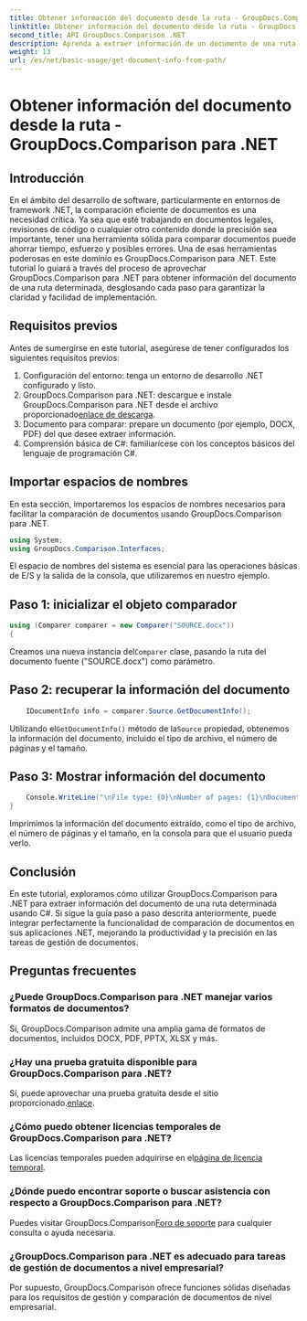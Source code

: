 ```yaml
---
title: Obtener información del documento desde la ruta - GroupDocs.Comparison para .NET
linktitle: Obtener información del documento desde la ruta - GroupDocs.Comparison para .NET
second_title: API GroupDocs.Comparison .NET
description: Aprenda a extraer información de un documento de una ruta usando GroupDocs.Comparison para .NET. Pasos sencillos para una gestión eficiente de documentos en C#.
weight: 13
url: /es/net/basic-usage/get-document-info-from-path/
---
```


# Obtener información del documento desde la ruta - GroupDocs.Comparison para .NET

## Introducción
En el ámbito del desarrollo de software, particularmente en entornos de framework .NET, la comparación eficiente de documentos es una necesidad crítica. Ya sea que esté trabajando en documentos legales, revisiones de código o cualquier otro contenido donde la precisión sea importante, tener una herramienta sólida para comparar documentos puede ahorrar tiempo, esfuerzo y posibles errores. Una de esas herramientas poderosas en este dominio es GroupDocs.Comparison para .NET. Este tutorial lo guiará a través del proceso de aprovechar GroupDocs.Comparison para .NET para obtener información del documento de una ruta determinada, desglosando cada paso para garantizar la claridad y facilidad de implementación.
## Requisitos previos
Antes de sumergirse en este tutorial, asegúrese de tener configurados los siguientes requisitos previos:
1. Configuración del entorno: tenga un entorno de desarrollo .NET configurado y listo.
2.  GroupDocs.Comparison para .NET: descargue e instale GroupDocs.Comparison para .NET desde el archivo proporcionado[enlace de descarga](https://releases.groupdocs.com/comparison/net/).
3. Documento para comparar: prepare un documento (por ejemplo, DOCX, PDF) del que desee extraer información.
4. Comprensión básica de C#: familiarícese con los conceptos básicos del lenguaje de programación C#.

## Importar espacios de nombres
En esta sección, importaremos los espacios de nombres necesarios para facilitar la comparación de documentos usando GroupDocs.Comparison para .NET.
```csharp
using System;
using GroupDocs.Comparison.Interfaces;
```

El espacio de nombres del sistema es esencial para las operaciones básicas de E/S y la salida de la consola, que utilizaremos en nuestro ejemplo.

## Paso 1: inicializar el objeto comparador
```csharp
using (Comparer comparer = new Comparer("SOURCE.docx"))
{
```
 Creamos una nueva instancia del`Comparer` clase, pasando la ruta del documento fuente ("SOURCE.docx") como parámetro.
## Paso 2: recuperar la información del documento
```csharp
    IDocumentInfo info = comparer.Source.GetDocumentInfo();
```
 Utilizando el`GetDocumentInfo()` método de la`Source` propiedad, obtenemos la información del documento, incluido el tipo de archivo, el número de páginas y el tamaño.
## Paso 3: Mostrar información del documento
```csharp
    Console.WriteLine("\nFile type: {0}\nNumber of pages: {1}\nDocument size: {2} bytes", info.FileType, info.PageCount, info.Size);
}
```
Imprimimos la información del documento extraído, como el tipo de archivo, el número de páginas y el tamaño, en la consola para que el usuario pueda verlo.

## Conclusión
En este tutorial, exploramos cómo utilizar GroupDocs.Comparison para .NET para extraer información del documento de una ruta determinada usando C#. Si sigue la guía paso a paso descrita anteriormente, puede integrar perfectamente la funcionalidad de comparación de documentos en sus aplicaciones .NET, mejorando la productividad y la precisión en las tareas de gestión de documentos.
## Preguntas frecuentes
### ¿Puede GroupDocs.Comparison para .NET manejar varios formatos de documentos?
Sí, GroupDocs.Comparison admite una amplia gama de formatos de documentos, incluidos DOCX, PDF, PPTX, XLSX y más.
### ¿Hay una prueba gratuita disponible para GroupDocs.Comparison para .NET?
 Sí, puede aprovechar una prueba gratuita desde el sitio proporcionado.[enlace](https://releases.groupdocs.com/).
### ¿Cómo puedo obtener licencias temporales de GroupDocs.Comparison para .NET?
 Las licencias temporales pueden adquirirse en el[página de licencia temporal](https://purchase.groupdocs.com/temporary-license/).
### ¿Dónde puedo encontrar soporte o buscar asistencia con respecto a GroupDocs.Comparison para .NET?
 Puedes visitar GroupDocs.Comparison[Foro de soporte](https://forum.groupdocs.com/c/comparison/12) para cualquier consulta o ayuda necesaria.
### ¿GroupDocs.Comparison para .NET es adecuado para tareas de gestión de documentos a nivel empresarial?
Por supuesto, GroupDocs.Comparison ofrece funciones sólidas diseñadas para los requisitos de gestión y comparación de documentos de nivel empresarial.